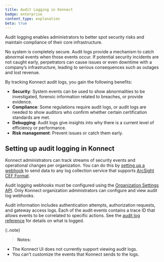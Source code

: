 ```yaml
---
title: Audit Logging in Konnect
badge: enterprise
content_type: explanation
beta: true
---
```


Audit logging enables administrators to better spot security risks and maintain compliance of their core infrastructure. 

No system is completely secure. Audit logs provide a mechanism to catch abnormal events when those events occur. 
If potential security incidents are not caught early, perpetrators can cause issues or even downtime with a company’s infrastructure, 
leading to serious consequences such as outages and lost revenue.

By tracking Konnect audit logs, you gain the following benefits:
* **Security**: System events can be used to show abnormalities to be investigated, forensic information related to breaches, or provide evidence.
* **Compliance**: Some regulations require audit logs, or audit logs are needed to show auditors who confirm whether certain certification standards are met.
* **Debugging**: Audit logs give insights into why there is a current level of efficiency or performance. 
* **Risk management**: Prevent issues or catch them early.

## Setting up audit logging in Konnect

Konnect administrators can track streams of security events and operational changes per organization.
You can do this by [setting up a webhook](/konnect/api/organization-settings/audit-logging/) to send data to any 
log collection service that supports [ArcSight CEF Format](https://docs.centrify.com/Content/IntegrationContent/SIEM/arcsight-cef/arcsight-cef-format.htm).

Audit logging webhooks must be configured using the [Organization Settings API](https://developer.konghq.com/spec/e46e7742-befb-49b1-9bf1-7cbe477ab818/d36126ee-ab8d-47b2-960f-5703da22cced).
Only Konnect organization administrators can configure and view audit log webhooks. 

Audit information includes authentication attempts, authorization requests, and gateway access logs. 
Each of the audit events contains a trace ID that allows events to be correlated to specific actions. 
See the [audit log reference](/konnect/org-management/audit-logging/reference) for details on what is logged.

{:.note}
> **Notes:**
* The Konnect UI does not currently support viewing audit logs.
* You can't customize the events that Konnect sends to the logs.



